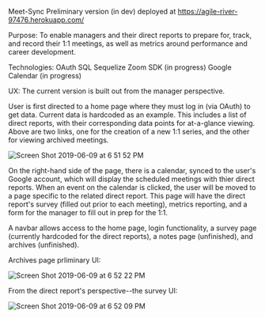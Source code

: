 Meet-Sync
Preliminary version (in dev) deployed at https://agile-river-97476.herokuapp.com/

Purpose:
To enable managers and their direct reports to prepare for, track, and record their 1:1 meetings, as well as metrics around performance and career development.

Technologies:
OAuth
SQL
Sequelize
Zoom SDK (in progress)
Google Calendar (in progress)

UX:
The current version is built out from the manager perspective. 

User is first directed to a home page where they must log in (via OAuth) to get data.  Current data is hardcoded as an example.  This includes a list of direct reports, with their corresponding data points for at-a-glance viewing.  Above are two links, one for the creation of a new 1:1 series, and the other for viewing archived meetings.

![Screen Shot 2019-06-09 at 6 51 52 PM](https://user-images.githubusercontent.com/46614197/59167821-073d1480-8ae8-11e9-8807-96698e206465.png)

On the right-hand side of the page, there is a calendar, synced to the user's Google account, which will display the scheduled meetings with thier direct reports.  When an event on the calendar is clicked, the user will be moved to a page specific to the related direct report.  This page will have the direct report's survey (filled out prior to each meeting), metrics reporting, and a form for the manager to fill out in prep for the 1:1.

A navbar allows access to the home page, login functionality, a survey page (currently hardcoded for the direct reports), a notes page (unfinished), and archives (unfinished).

Archives page prliminary UI:

![Screen Shot 2019-06-09 at 6 52 22 PM](https://user-images.githubusercontent.com/46614197/59167826-0dcb8c00-8ae8-11e9-8f27-5d06e55e9cf4.png)

From the direct report's perspective--the survey UI:

![Screen Shot 2019-06-09 at 6 52 09 PM](https://user-images.githubusercontent.com/46614197/59167833-13c16d00-8ae8-11e9-8123-0fe852bc31e5.png)